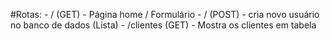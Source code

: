 

#Rotas:
    - / (GET) - Página home / Formulário
    - / (POST) - cria novo usuário no banco de dados (Lista)
    - /clientes (GET) - Mostra os clientes em tabela
